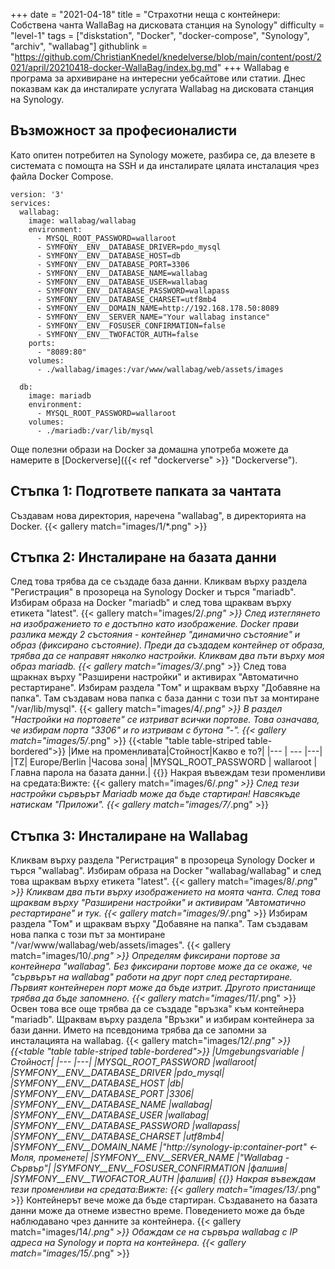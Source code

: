 +++
date = "2021-04-18"
title = "Страхотни неща с контейнери: Собствена чанта WallaBag на дисковата станция на Synology"
difficulty = "level-1"
tags = ["diskstation", "Docker", "docker-compose", "Synology", "archiv", "wallabag"]
githublink = "https://github.com/ChristianKnedel/knedelverse/blob/main/content/post/2021/april/20210418-docker-WallaBag/index.bg.md"
+++
Wallabag е програма за архивиране на интересни уебсайтове или статии. Днес показвам как да инсталирате услугата Wallabag на дисковата станция на Synology.
## Възможност за професионалисти
Като опитен потребител на Synology можете, разбира се, да влезете в системата с помощта на SSH и да инсталирате цялата инсталация чрез файла Docker Compose.
```
version: '3'
services:
  wallabag:
    image: wallabag/wallabag
    environment:
      - MYSQL_ROOT_PASSWORD=wallaroot
      - SYMFONY__ENV__DATABASE_DRIVER=pdo_mysql
      - SYMFONY__ENV__DATABASE_HOST=db
      - SYMFONY__ENV__DATABASE_PORT=3306
      - SYMFONY__ENV__DATABASE_NAME=wallabag
      - SYMFONY__ENV__DATABASE_USER=wallabag
      - SYMFONY__ENV__DATABASE_PASSWORD=wallapass
      - SYMFONY__ENV__DATABASE_CHARSET=utf8mb4
      - SYMFONY__ENV__DOMAIN_NAME=http://192.168.178.50:8089
      - SYMFONY__ENV__SERVER_NAME="Your wallabag instance"
      - SYMFONY__ENV__FOSUSER_CONFIRMATION=false
      - SYMFONY__ENV__TWOFACTOR_AUTH=false
    ports:
      - "8089:80"
    volumes:
      - ./wallabag/images:/var/www/wallabag/web/assets/images

  db:
    image: mariadb
    environment:
      - MYSQL_ROOT_PASSWORD=wallaroot
    volumes:
      - ./mariadb:/var/lib/mysql

```
Още полезни образи на Docker за домашна употреба можете да намерите в [Dockerverse]({{< ref "dockerverse" >}} "Dockerverse").
## Стъпка 1: Подгответе папката за чантата
Създавам нова директория, наречена "wallabag", в директорията на Docker.
{{< gallery match="images/1/*.png" >}}

## Стъпка 2: Инсталиране на базата данни
След това трябва да се създаде база данни. Кликвам върху раздела "Регистрация" в прозореца на Synology Docker и търся "mariadb". Избирам образа на Docker "mariadb" и след това щраквам върху етикета "latest".
{{< gallery match="images/2/*.png" >}}
След изтеглянето на изображението то е достъпно като изображение. Docker прави разлика между 2 състояния - контейнер "динамично състояние" и образ (фиксирано състояние). Преди да създадем контейнер от образа, трябва да се направят няколко настройки. Кликвам два пъти върху моя образ mariadb.
{{< gallery match="images/3/*.png" >}}
След това щракнах върху "Разширени настройки" и активирах "Автоматично рестартиране". Избирам раздела "Том" и щраквам върху "Добавяне на папка". Там създавам нова папка с база данни с този път за монтиране "/var/lib/mysql".
{{< gallery match="images/4/*.png" >}}
В раздел "Настройки на портовете" се изтриват всички портове. Това означава, че избирам порта "3306" и го изтривам с бутона "-".
{{< gallery match="images/5/*.png" >}}
{{<table "table table-striped table-bordered">}}
|Име на променливата|Стойност|Какво е то?|
|--- | --- |---|
|TZ| Europe/Berlin	|Часова зона|
|MYSQL_ROOT_PASSWORD	 | wallaroot |Главна парола на базата данни.|
{{</table>}}
Накрая въвеждам тези променливи на средата:Вижте:
{{< gallery match="images/6/*.png" >}}
След тези настройки сървърът Mariadb може да бъде стартиран! Навсякъде натискам "Приложи".
{{< gallery match="images/7/*.png" >}}

## Стъпка 3: Инсталиране на Wallabag
Кликвам върху раздела "Регистрация" в прозореца Synology Docker и търся "wallabag". Избирам образа на Docker "wallabag/wallabag" и след това щраквам върху етикета "latest".
{{< gallery match="images/8/*.png" >}}
Кликвам два пъти върху изображението на моята чанта. След това щраквам върху "Разширени настройки" и активирам "Автоматично рестартиране" и тук.
{{< gallery match="images/9/*.png" >}}
Избирам раздела "Том" и щраквам върху "Добавяне на папка". Там създавам нова папка с този път за монтиране "/var/www/wallabag/web/assets/images".
{{< gallery match="images/10/*.png" >}}
Определям фиксирани портове за контейнера "wallabag". Без фиксирани портове може да се окаже, че "сървърът на wallabag" работи на друг порт след рестартиране. Първият контейнерен порт може да бъде изтрит. Другото пристанище трябва да бъде запомнено.
{{< gallery match="images/11/*.png" >}}
Освен това все още трябва да се създаде "връзка" към контейнера "mariadb". Щраквам върху раздела "Връзки" и избирам контейнера за бази данни. Името на псевдонима трябва да се запомни за инсталацията на wallabag.
{{< gallery match="images/12/*.png" >}}
{{<table "table table-striped table-bordered">}}
|Umgebungsvariable	|Стойност|
|--- |---|
|MYSQL_ROOT_PASSWORD	|wallaroot|
|SYMFONY__ENV__DATABASE_DRIVER	|pdo_mysql|
|SYMFONY__ENV__DATABASE_HOST	|db|
|SYMFONY__ENV__DATABASE_PORT	|3306|
|SYMFONY__ENV__DATABASE_NAME	|wallabag|
|SYMFONY__ENV__DATABASE_USER	|wallabag|
|SYMFONY__ENV__DATABASE_PASSWORD	|wallapass|
|SYMFONY__ENV__DATABASE_CHARSET |utf8mb4|
|SYMFONY__ENV__DOMAIN_NAME	|"http://synology-ip:container-port" <- Моля, променете|
|SYMFONY__ENV__SERVER_NAME	|"Wallabag - Сървър"|
|SYMFONY__ENV__FOSUSER_CONFIRMATION	|фалшив|
|SYMFONY__ENV__TWOFACTOR_AUTH	|фалшив|
{{</table>}}
Накрая въвеждам тези променливи на средата:Вижте:
{{< gallery match="images/13/*.png" >}}
Контейнерът вече може да бъде стартиран. Създаването на базата данни може да отнеме известно време. Поведението може да бъде наблюдавано чрез данните за контейнера.
{{< gallery match="images/14/*.png" >}}
Обаждам се на сървъра wallabag с IP адреса на Synology и порта на контейнера.
{{< gallery match="images/15/*.png" >}}

